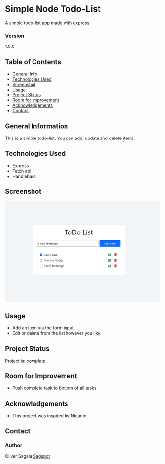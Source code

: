 # Simple Node Todo-List

A simple todo-list app made with express

### Version

1.0.0

## Table of Contents

- [General Info](#general-information)
- [Technologies Used](#technologies-used)
- [Screenshot](#screenshot)
- [Usage](#usage)
- [Project Status](#project-status)
- [Room for Improvement](#room-for-improvement)
- [Acknowledgements](#acknowledgements)
- [Contact](#contact)
<!-- * [License](#license) -->

## General Information

This is a simple todo-list. You can add, update and delete items.

## Technologies Used

- Express
- Fetch api
- Handlebars

## Screenshot

![Example screenshot](./public/images/todo-list.jpg)

## Usage

- Add an item via the form input
- Edit or delete from the list however you like

## Project Status

Project is: _complete_ .

## Room for Improvement

- Push complete task to bottom of all tasks

## Acknowledgements

- This project was inspired by Nicanor.

## Contact

### Author

Oliver Sagala
[Sagspot](https://sagspot.netlify.app/)
